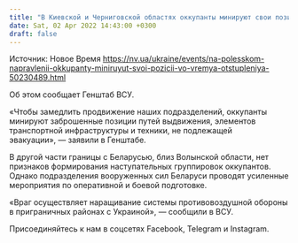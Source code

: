 ```yaml
---
title: "В Киевской и Черниговской областях оккупанты минируют свои позиции во время отступления"
date: Sat, 02 Apr 2022 14:43:00 +0300
draft: false
---
```

Источник: Новое Время https://nv.ua/ukraine/events/na-polesskom-napravlenii-okkupanty-miniruyut-svoi-pozicii-vo-vremya-otstupleniya-50230489.html


Об этом сообщает Генштаб ВСУ.

«Чтобы замедлить продвижение наших подразделений, оккупанты минируют заброшенные позиции путей выдвижения, элементов транспортной инфраструктуры и техники, не подлежащей эвакуации», — заявили в Генштабе.

В другой части границы с Беларусью, близ Волынской области, нет признаков формирования наступательных группировок оккупантов. Однако подразделения вооруженных сил Беларуси проводят усиленные мероприятия по оперативной и боевой подготовке.

«Враг осуществляет наращивание системы противовоздушной обороны в приграничных районах с Украиной», — сообщили в ВСУ.

Присоединяйтесь к нам в соцсетях Facebook, Telegram и Instagram.
